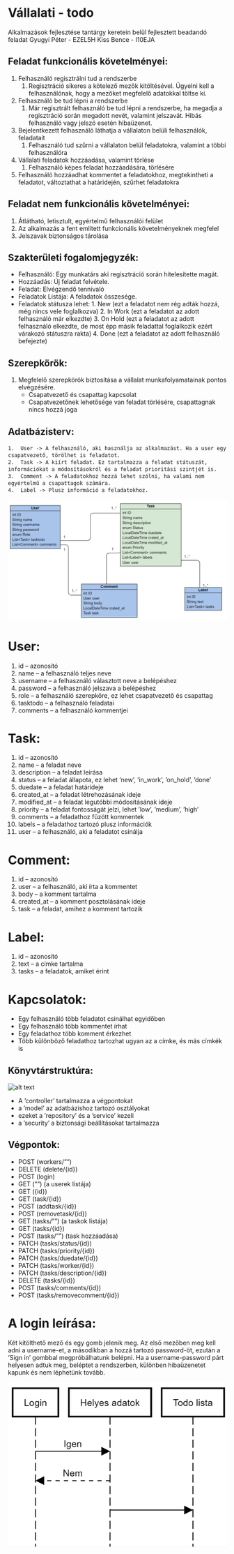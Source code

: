 # Vállalati - todo
Alkalmazások fejlesztése tantárgy keretein belül fejlesztett beadandó feladat
Gyugyi Péter - EZEL5H Kiss Bence - I10EJA


## Feladat funkcionális követelményei:
1. Felhasználó regisztrálni tud a rendszerbe
	1. Regisztráció sikeres a kötelező mezők kitöltésével. Ügyelni kell a felhasználónak, hogy a mezőket megfelelő adatokkal töltse ki.
2. Felhasználó be tud lépni a rendszerbe
	1. Már regisztrált felhasználó be tud lépni a rendszerbe, ha megadja a regisztráció során megadott nevét, valamint jelszavát. Hibás felhasználó vagy jelszó esetén hibaüzenet.
3. Bejelentkezett felhasználó láthatja a vállalaton belüli felhasználók, feladatait
	1. Felhasználó tud szűrni a vállalaton belül feladatokra, valamint a többi felhasználóra
4. Vállalati feladatok hozzáadása, valamint törlése
	1. Felhasználó képes feladat hozzáadására, törlésére
5. Felhasználó hozzáadhat kommentet a feladatokhoz, megtekintheti a feladatot, változtathat a határidején, szűrhet feladatokra

## Feladat nem funkcionális követelményei:
1. Átlátható, letisztult, egyértelmű felhasználói felület
2. Az alkalmazás a fent említett funkcionális követelményeknek megfelel
3. Jelszavak biztonságos tárolása

## Szakterületi fogalomjegyzék:
 - Felhasználó: Egy munkatárs aki regisztráció során hitelesítette magát.
 - Hozzáadás: Új feladat felvétele.
 - Feladat: Elvégzendő tennivaló
 - Feladatok Listája: A feladatok összesége.
 - Feladatok státusza lehet: 
		1. New (ezt a feladatot nem rég adták hozzá, még nincs vele foglalkozva)
		2. In Work (ezt a feladatot az adott felhasználó már elkezdte)
		3. On Hold (ezt a feladatot az adott felhasználó elkezdte, de most épp másik feladattal foglalkozik ezért várakozó státuszra rakta)
		4. Done (ezt a feladatot az adott felhasználó befejezte)

## Szerepkörök: 
1. Megfelelő szerepkörök biztosítása a vállalat munkafolyamatainak pontos elvégzésére.
 	- Csapatvezető és csapattag kapcsolat 
	- Csapatvezetőnek lehetősége van feladat törlésére, csapattagnak nincs hozzá joga
	
## Adatbázisterv:
	1.	User -> A felhasználó, aki használja az alkalmazást. Ha a user egy csapatvezető, törölhet is feladatot.
	2.	Task -> A kiírt feladat. Ez tartalmazza a feladat státuszát, információkat a módosításokról és a feladat prioritási szintjét is.
	3.	Comment -> A feladatokhoz hozzá lehet szólni, ha valami nem egyértelmű a csapattagok számára.
	4.	Label -> Plusz információ a feladatokhoz.
	
![alt text](VallalatiTODOProject/doksi/uml.png)

# User:
1.	id – azonosító
2.	name – a felhasználó teljes neve
3.	username – a felhasználó választott neve a belépéshez
4.	password – a felhasználó jelszava a belépéshez
5.	role – a felhasználó szerepköre, ez lehet csapatvezető és csapattag
6.	tasktodo – a felhasználó feladatai
7.	comments – a felhasználó kommentjei

# Task:
1.	id – azonosító
2.	name – a feladat neve
3.	description – a feladat leírása
4.	status – a feladat állapota, ez lehet ’new’, ’in_work’, ’on_hold’, ’done’
5.	duedate – a feladat határideje
6.	created_at – a feladat létrehozásának ideje
7.	modified_at – a feladat legutóbbi módosításának ideje
8.	priority – a feladat fontosságát jelzi, lehet ’low’, ’medium’, ’high’
9.	comments – a feladathoz fűzött kommentek
10.	labels – a feladathoz tartozó plusz információk
11.	user – a felhasználó, aki a feladatot csinálja

# Comment:
1.	id – azonosító
2.	user – a felhasználó, aki írta a kommentet
3.	body – a komment tartalma
4.	created_at – a komment posztolásának ideje
5.	task – a feladat, amihez a komment tartozik

# Label:
1.	id – azonosító
2.	text – a címke tartalma
3.	tasks – a feladatok, amiket érint

# Kapcsolatok:
-	Egy felhasználó több feladatot csinálhat egyidőben
-	Egy felhasználó több kommentet írhat
-	Egy feladathoz több komment érkezhet
-	Több különböző feladathoz tartozhat ugyan az a címke, és más címkék is

## Könyvtárstruktúra:

![alt text](VallalatiTODOProject/doksi/konyvtar_stuktura.png)

-	A ’controller’ tartalmazza a végpontokat
-	a ’model’ az adatbázishoz tartozó osztályokat
-	ezeket a ’repository’ és a ’service’ kezeli
-	a ’security’ a biztonsági beállításokat tartalmazza

## Végpontok:
-	POST (workers/””)
-	DELETE (delete/{id})
-	POST (login)
-	GET (””)			(a userek listája)
-	GET ({id})
-	GET (task/{id})
-	POST (addtask/{id})
-	POST (removetask/{id})
-	GET (tasks/””)			(a taskok listája)
-	GET (tasks/{id})
-	POST (tasks/””)			(task hozzáadása)
-	PATCH (tasks/status/{id})
-	PATCH (tasks/priority/{id})
-	PATCH (tasks/duedate/{id})
-	PATCH (tasks/worker/{id})
-	PATCH (tasks/description/{id})
-	DELETE (tasks/{id})
-	POST (tasks/comments/{id})
-	POST (tasks/removecomment/{id})

# A login leírása:
Két kitölthető mező és egy gomb jelenik meg. Az első mezőben meg kell adni a username-et, a másodikban a hozzá tartozó password-öt, ezután a ’Sign in’ gombbal megpróbálhatunk belépni. Ha a username-password párt helyesen adtuk meg, beléptet a rendszerben, különben hibaüzenetet kapunk és nem léphetünk tovább.

![alt text](VallalatiTODOProject/doksi/szekvencia.png)
